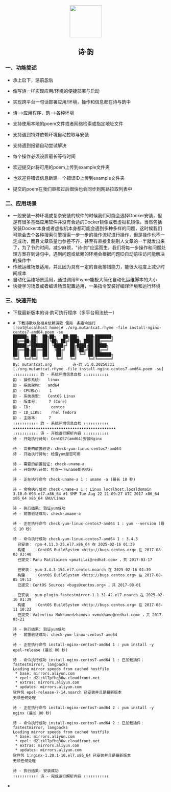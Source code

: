 <div align="center">
<img src="https://s2.loli.net/2025/03/30/GQDnK8aPeoBRlmX.jpg" style="width:100px;"/>
<h2>诗·韵</h2>
</div>

### 一、功能简述

- 承上启下，惩前毖后

- 像写诗一样实现应用/环境的便捷部署与启动
- 实现跨平台一句话部署应用/环境，操作和信息都在诗与韵中
- 诗-->应用程序、韵-->各种环境
- 支持使用本地的poem文件或者网络检索或指定地址文件
- 支持遇到特殊依赖环境自动拉取与安装
- 支持遇到报错自动尝试解决
- 每个操作必须设置最长等待时间
- 欢迎提交pr将可用的poem上传到example文件夹
- 也欢迎将错误信息新建一个错误ID上传到example文件夹
- 提交的poem在我们审核过后很快也会同步到网路拉取列表中

### 二、应用场景

- 一般安装一种环境或复杂安装的软件的时候我们可能会选择Docker安装，但是有很多基础应用软件并没有合适的Docker镜像或者虚拟机镜像，当然包括安装Docker本身或者虚拟机本身都可能会遇到多种多样的问题，这时候我们可能会去个各种搜索引擎搜索一步一步的操作流程进行操作，但是操作也不一定成功，而且文章质量也参差不齐，甚至有直接复制别人文章的一半就发出来了，为了节约时间，减少麻烦，"诗·韵"应运而生，我们将每一步操作和问题处理方案存到诗句中，遇到问题或依赖的环境会根据问题ID自动前往访问能解决的操作中
- 传统运维场景适用，并且因为具有一定的自我排错能力，能很大程度上减少时间成本
- 自动化运维场景适用，通过调用Rhyme能极大简化自动化运维脚本的大小
- 快捷学习场景或者编译场景配置适用，一条指令安装好编译环境和运行环境

### 三、快速开始

- 下载最新版本的诗·韵可执行程序（多平台用法统一）

- ```shell
  # 下载诗歌以及相关依赖诗歌 使用一条指令运行
  [root@localhost home]# ./org.mutantcat.rhyme -file install-nginx-centos7-amd64.poem -su
  ██████╗ ██╗  ██╗██╗   ██╗███╗   ███╗███████╗
  ██╔══██╗██║  ██║╚██╗ ██╔╝████╗ ████║██╔════╝
  ██████╔╝███████║ ╚████╔╝ ██╔████╔██║█████╗  
  ██╔══██╗██╔══██║  ╚██╔╝  ██║╚██╔╝██║██╔══╝  
  ██║  ██║██║  ██║   ██║   ██║ ╚═╝ ██║███████╗
  ╚═╝  ╚═╝╚═╝  ╚═╝   ╚═╝   ╚═╝     ╚═╝╚══════╝
  By: mutantcat.org         诗·韵 v1.0.20250331
  [./org.mutantcat.rhyme -file install-nginx-centos7-amd64.poem -su]
  ↓↓↓↓↓↓↓↓↓↓↓ 韵 - 系统环境信息自检 ↓↓↓↓↓↓↓↓↓↓↓
  韵 - 操作系统:   linux
  韵 - 系统架构:   amd64
  韵 - CPU核心:    1
  韵 - 系统类型:   CentOS Linux
  韵 - 版本号:     7 (Core)
  韵 - ID:         centos
  韵 - ID_LIKE:    rhel fedora
  韵 - 主版本:     7
  ↑↑↑↑↑↑↑↑↑↑↑ 韵 - 系统环境信息自检 ↑↑↑↑↑↑↑↑↑↑↑
  ★★★★★★★★★★★★★★★★★★★★★★★★★★★★★★★★★★★★★★★★★★★★★
  ↓↓↓↓↓↓↓↓↓↓↓ 诗 - 开始运行解析内容 ↓↓↓↓↓↓↓↓↓↓↓
  诗 - 开始执行诗句: CentOS7(amd64)安装Nginx
  
  诗 - 需要的前置验证: check-yum-linux-centos7-amd64
  诗 - 开始执行诗句: 检查yum是否可用
  
  诗 - 需要的前置验证: check-uname-a
  诗 - 开始执行诗句: 检查一下uname能否执行
  
  诗 - 正在执行命令 check-uname-a 1 : uname -a (最长 10 秒)
  
  诗 - 命令执行成功 check-uname-a 1 : Linux localhost.localdomain 3.10.0-693.el7.x86_64 #1 SMP Tue Aug 22 21:09:27 UTC 2017 x86_64 x86_64 x86_64 GNU/Linux
  
  诗 - 执行结果: 验证yum成功
  诗 - 前置验证成功: check-uname-a
  
  诗 - 正在执行命令 check-yum-linux-centos7-amd64 1 : yum --version (最长 10 秒)
  
  诗 - 命令执行成功 check-yum-linux-centos7-amd64 1 : 3.4.3
    已安装： rpm-4.11.3-25.el7.x86_64 在 2025-02-16 01:39
    构建    ：CentOS BuildSystem <http://bugs.centos.org> 在 2017-08-03 03:48
    已提交：Panu Matilainen <pmatilai@redhat.com> ，共 2017-03-17 
  
    已安装： yum-3.4.3-154.el7.centos.noarch 在 2025-02-16 01:39
    构建    ：CentOS BuildSystem <http://bugs.centos.org> 在 2017-08-05 19:13
    已提交：CentOS Sources <bugs@centos.org> ，共 2017-08-01 
  
    已安装： yum-plugin-fastestmirror-1.1.31-42.el7.noarch 在 2025-02-16 01:39
    构建    ：CentOS BuildSystem <http://bugs.centos.org> 在 2017-08-11 10:23
    已提交：Valentina Mukhamedzhanova <vmukhame@redhat.com> ，共 2017-03-21 
  
  诗 - 执行结果: 验证yum成功
  诗 - 前置验证成功: check-yum-linux-centos7-amd64
  
  诗 - 正在执行命令 install-nginx-centos7-amd64 1 : yum install -y epel-release (最长 80 秒)
  
  诗 - 命令执行成功 install-nginx-centos7-amd64 1 : 已加载插件：fastestmirror, langpacks
  Loading mirror speeds from cached hostfile
   * base: mirrors.aliyun.com
   * epel: d2lzkl7pfhq30w.cloudfront.net
   * extras: mirrors.aliyun.com
   * updates: mirrors.aliyun.com
  软件包 epel-release-7-14.noarch 已安装并且是最新版本
  无须任何处理
  
  诗 - 正在执行命令 install-nginx-centos7-amd64 2 : yum install -y nginx (最长 80 秒)
  
  诗 - 命令执行成功 install-nginx-centos7-amd64 2 : 已加载插件：fastestmirror, langpacks
  Loading mirror speeds from cached hostfile
   * base: mirrors.aliyun.com
   * epel: d2lzkl7pfhq30w.cloudfront.net
   * extras: mirrors.aliyun.com
   * updates: mirrors.aliyun.com
  软件包 1:nginx-1.20.1-10.el7.x86_64 已安装并且是最新版本
  无须任何处理
  
  诗 - 执行结果: 安装成功
  ↑↑↑↑↑↑↑↑↑↑↑ 诗 - 完成运行解析内容 ↑↑↑↑↑↑↑↑↑↑↑
  
  ```

- 

